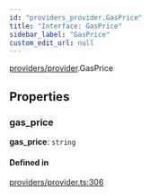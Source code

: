```yaml
---
id: "providers_provider.GasPrice"
title: "Interface: GasPrice"
sidebar_label: "GasPrice"
custom_edit_url: null
---
```


[providers/provider](../modules/providers_provider.md).GasPrice

## Properties

### gas\_price

 **gas\_price**: `string`

#### Defined in

[providers/provider.ts:306](https://github.com/maxhr/near--near-api-js/blob/a0c9a104/packages/near-api-js/src/providers/provider.ts#L306)

